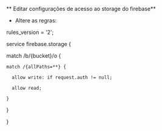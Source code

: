 ** Editar configurações de acesso ao storage do firebase**

 - Altere as regras:

rules_version = '2';

service firebase.storage {

  match /b/{bucket}/o {

    match /{allPaths=**} {

      allow write: if request.auth != null;

      allow read;

    }

  }

}